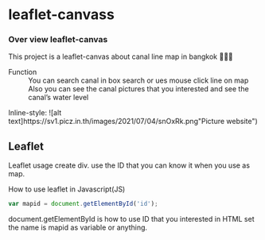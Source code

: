 # leaflet-canvass
### Over view leaflet-canvas 
This project is a leaflet-canvas about canal line map in bangkok 💙💙💙
<dl>
  <dt>Function</dt>
  <dd>You can search canal in box search or ues mouse  click line on map</dd>
  <dd>Also you can see the canal pictures that you interested and see the canal’s water level</dd>
</dl>
Inline-style: 
![alt text]https://sv1.picz.in.th/images/2021/07/04/snOxRk.png"Picture website")



## Leaflet

Leaflet usage
create div. use the ID that you can know it when you use as map.

How to use leaflet in Javascript(JS)

```javascript
var mapid = document.getElementById('id');
```
document.getElementById is how to use ID that you interested in HTML set the name is mapid as variable or anything.
